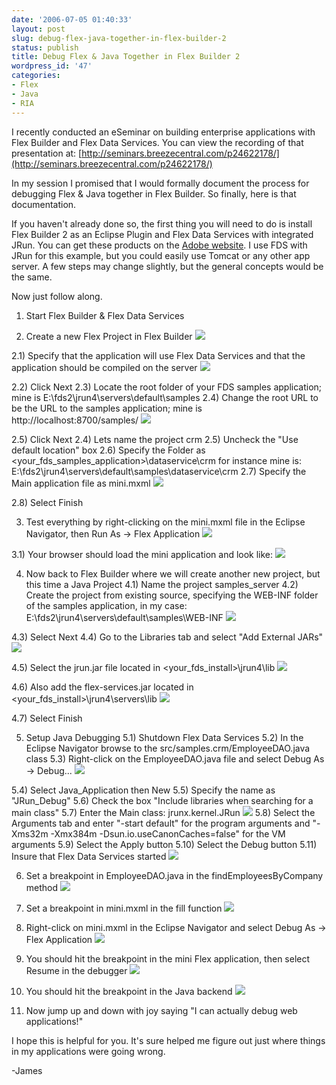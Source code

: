 ```yaml
---
date: '2006-07-05 01:40:33'
layout: post
slug: debug-flex-java-together-in-flex-builder-2
status: publish
title: Debug Flex & Java Together in Flex Builder 2
wordpress_id: '47'
categories:
- Flex
- Java
- RIA
---
```


I recently conducted an eSeminar on building enterprise applications with Flex Builder and Flex Data Services.  You can view the recording of that presentation at: [http://seminars.breezecentral.com/p24622178/](http://seminars.breezecentral.com/p24622178/)

In my session I promised that I would formally document the process for debugging Flex & Java together in Flex Builder.  So finally, here is that documentation.

If you haven't already done so, the first thing you will need to do is install Flex Builder 2 as an Eclipse Plugin and Flex Data Services with integrated JRun.  You can get these products on the [Adobe website](http://www.adobe.com/cfusion/tdrc/index.cfm?product=flex).  I use FDS with JRun for this example, but you could easily use Tomcat or any other app server.  A few steps may change slightly, but the general concepts would be the same.

Now just follow along.

1) Start Flex Builder & Flex Data Services

2) Create a new Flex Project in Flex Builder
![](http://www.cayambe.com/wordpress/wp-content/uploads/2006/06/1a.png)

2.1) Specify that the application will use Flex Data Services and that the application should be compiled on the server
![](http://www.cayambe.com/wordpress/wp-content/uploads/2006/06/2a.png)

2.2) Click Next
2.3) Locate the root folder of your FDS samples application; mine is E:\fds2\jrun4\servers\default\samples
2.4) Change the root URL to be the URL to the samples application; mine is http://localhost:8700/samples/
![](http://www.cayambe.com/wordpress/wp-content/uploads/2006/06/2-5a.png)

2.5) Click Next
2.4) Lets name the project crm
2.5) Uncheck the "Use default location" box
2.6) Specify the Folder as <your_fds_samples_application>\dataservice\crm for instance mine is: E:\fds2\jrun4\servers\default\samples\dataservice\crm
2.7) Specify the Main application file as mini.mxml
![](http://www.cayambe.com/wordpress/wp-content/uploads/2006/06/3a.png)

2.8) Select Finish

3) Test everything by right-clicking on the mini.mxml file in the Eclipse Navigator, then Run As -> Flex Application
![](http://www.cayambe.com/wordpress/wp-content/uploads/2006/06/4a.png)

3.1) Your browser should load the mini application and look like:
![](http://www.cayambe.com/wordpress/wp-content/uploads/2006/06/5a.png)

4) Now back to Flex Builder where we will create another new project, but this time a Java Project
4.1) Name the project samples_server
4.2) Create the project from existing source, specifying the WEB-INF folder of the samples application, in my case: E:\fds2\jrun4\servers\default\samples\WEB-INF
![](http://www.cayambe.com/wordpress/wp-content/uploads/2006/06/6a.png)

4.3) Select Next
4.4) Go to the Libraries tab and select "Add External JARs"
![](http://www.cayambe.com/wordpress/wp-content/uploads/2006/06/7a.png)

4.5) Select the jrun.jar file located in <your_fds_install>\jrun4\lib
![](http://www.cayambe.com/wordpress/wp-content/uploads/2006/06/8a.png)

4.6) Also add the flex-services.jar located in <your_fds_install>\jrun4\servers\lib
![](http://www.cayambe.com/wordpress/wp-content/uploads/2006/06/9a.png)

4.7) Select Finish

5) Setup Java Debugging
5.1) Shutdown Flex Data Services
5.2) In the Eclipse Navigator browse to the src/samples.crm/EmployeeDAO.java class
5.3) Right-click on the EmployeeDAO.java file and select Debug As -> Debug...
![](http://www.cayambe.com/wordpress/wp-content/uploads/2006/06/10a.png)

5.4) Select Java_Application then New
5.5) Specify the name as "JRun_Debug"
5.6) Check the box "Include libraries when searching for a main class"
5.7) Enter the Main class: jrunx.kernel.JRun
![](http://www.cayambe.com/wordpress/wp-content/uploads/2006/06/11a.png)
5.8) Select the Arguments tab and enter "-start default" for the program arguments and "-Xms32m -Xmx384m -Dsun.io.useCanonCaches=false" for the VM arguments
5.9) Select the Apply button
5.10) Select the Debug button
5.11) Insure that Flex Data Services started
![](http://www.cayambe.com/wordpress/wp-content/uploads/2006/06/12a.png)

6) Set a breakpoint in EmployeeDAO.java in the findEmployeesByCompany method
![](http://www.cayambe.com/wordpress/wp-content/uploads/2006/06/13a.png)

7) Set a breakpoint in mini.mxml in the fill function
![](http://www.cayambe.com/wordpress/wp-content/uploads/2006/06/14a.png)

8) Right-click on mini.mxml in the Eclipse Navigator and select Debug As -> Flex Application
![](http://www.cayambe.com/wordpress/wp-content/uploads/2006/06/15a.png)

9) You should hit the breakpoint in the mini Flex application, then select Resume in the debugger
![](http://www.cayambe.com/wordpress/wp-content/uploads/2006/06/16a.png)

10) You should hit the breakpoint in the Java backend
![](http://www.cayambe.com/wordpress/wp-content/uploads/2006/06/17a.png)

11) Now jump up and down with joy saying "I can actually debug web applications!"

I hope this is helpful for you.  It's sure helped me figure out just where things in my applications were going wrong.

-James
